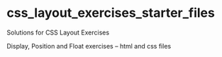 # css_layout_exercises_starter_files
Solutions for CSS Layout Exercises

Display, Position and Float exercises – html and css files
